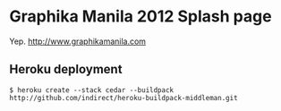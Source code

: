 Graphika Manila 2012 Splash page
================================

Yep. http://www.graphikamanila.com

Heroku deployment
-----------------

    $ heroku create --stack cedar --buildpack http://github.com/indirect/heroku-buildpack-middleman.git

